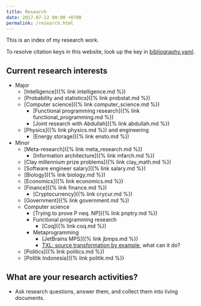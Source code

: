 ```yaml
---
title: Research
date: 2017-07-22 00:00 +0700
permalink: /research.html
---
```


This is an index of my research work.

To resolve citation keys in this website, look up the key in [bibliography.yaml](https://github.com/edom/edom.github.io/blob/master/bibliography.yaml).

## Current research interests

- Major
    - [Intelligence]({% link intelligence.md %})
    - [Probability and statistics]({% link probstat.md %})
    - [Computer science]({% link computer_science.md %})
        - [Functional programming research]({% link functional_programming.md %})
        - [Joint research with Abdullah]({% link abdullah.md %})
    - [Physics]({% link physics.md %}) and engineering
        - [Energy storage]({% link ensto.md %})
- Minor
    - [Meta-research]({% link meta_research.md %})
        - [Information architecture]({% link infarch.md %})
    - [Clay millennium prize problems]({% link clay_math.md %})
    - [Software engineer salary]({% link salary.md %})
    - [Biology]({% link biology.md %})
    - [Economics]({% link economics.md %})
    - [Finance]({% link finance.md %})
        - [Cryptocurrency]({% link crycur.md %})
    - [Government]({% link government.md %})
    - Computer science
        - [Trying to prove P neq. NP]({% link pnptry.md %})
        - Functional programming research
            - [Coq]({% link coq.md %})
        - Metaprogramming
            - [JetBrains MPS]({% link jbmps.md %})
            - [TXL: source transformation by example](http://txl.ca/index.html), what can it do?
    - [Politics]({% link politics.md %})
    - [Politik Indonesia]({% link politik.md %})

## What are your research activities?

- Ask research questions, answer them, and collect them into living documents.
